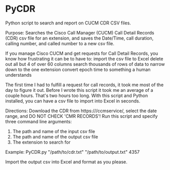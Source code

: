 # PyCDR
Python script to search and report on CUCM CDR CSV files.

Purpose: Searches the Cisco Call Manager (CUCM) Call Detail Records (CDR) csv file for an extension, and saves the Date/Time, call duration, calling number, and called number to a new csv file.

If you manage Cisco CUCM and get requests for Call Detail Records, you know how frustrating it can be to have to:
import the csv file to Excel
delete out all but 4 of over 60 columns
search thousands of rows of data to narrow down to the one extension
convert epoch time to something a human understands

The first time I had to fulfill a request for call records, it took me most of the day to figure it out. Before I wrote this script it took me an average of a couple hours. That's two hours too long. With this script and Python installed, you can have a csv file to import into Excel in seconds.

Directions: Download the CDR from https://<cucmserver>/ccmservice/, select the date range, and DO NOT CHECK 'CMR RECORDS'! Run this script and specify three command line arguments:

1. The path and name of the input csv file
2. The path and name of the output csv file
3. The extension to search for

Example: PyCDR.py "/path/to/cdr.txt" "/path/to/output.txt" 4357

Import the output csv into Excel and format as you please.
